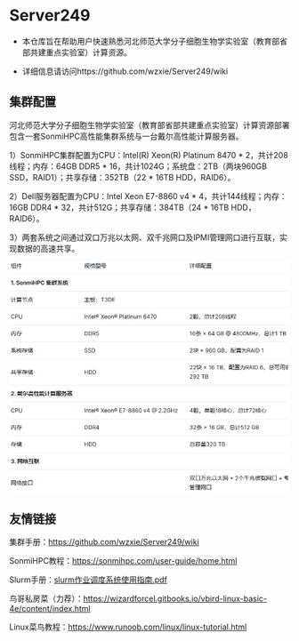 # Server249
* 本仓库旨在帮助用户快速熟悉河北师范⼤学分⼦细胞⽣物学实验室（教育部省部共建重点实验室）计算资源。

* 详细信息请访问https://github.com/wzxie/Server249/wiki

## 集群配置
河北师范⼤学分⼦细胞⽣物学实验室（教育部省部共建重点实验室）计算资源部署包含一套SonmiHPC高性能集群系统与一台戴尔高性能计算服务器。

1）SonmiHPC集群配置为CPU：Intel(R) Xeon(R) Platinum 8470 * 2，共计208线程；内存：64GB DDR5 * 16，共计1024G；系统盘：2TB（两块960GB SSD，RAID1）；共享存储：352TB（22 * 16TB HDD，RAID6）。

2）Dell服务器配置为CPU：Intel Xeon E7-8860 v4 * 4，共计144线程；内存：16GB DDR4 * 32，共计512G；共享存储：384TB（24 * 16TB HDD，RAID6）。

3）两套系统之间通过双口万兆以太网、双千兆网口及IPMI管理网口进行互联，实现数据的高速共享。

![hardware](https://github.com/wzxie/Server249/blob/main/Hardware.png)

## 友情链接
集群手册：https://github.com/wzxie/Server249/wiki

SonmiHPC教程：https://sonmihpc.com/user-guide/home.html

Slurm手册：[slurm作业调度系统使用指南.pdf](https://github.com/wzxie/Server249/blob/main/slurm%E4%BD%9C%E4%B8%9A%E8%B0%83%E5%BA%A6%E7%B3%BB%E7%BB%9F%E4%BD%BF%E7%94%A8%E6%8C%87%E5%8D%97.pdf)

鸟哥私房菜（力荐）：https://wizardforcel.gitbooks.io/vbird-linux-basic-4e/content/index.html

Linux菜鸟教程：https://www.runoob.com/linux/linux-tutorial.html
